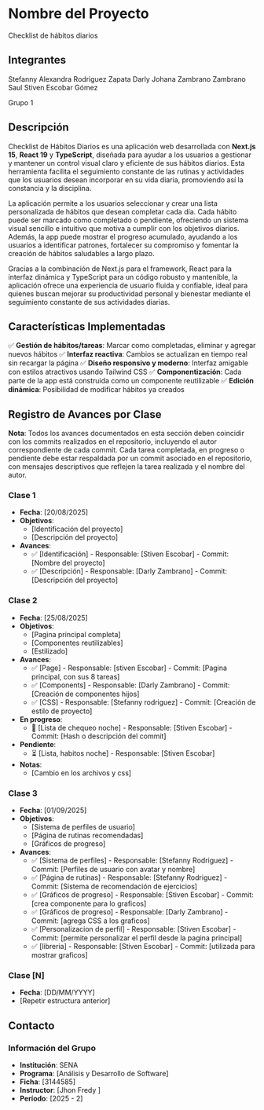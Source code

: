 # Nombre del Proyecto
Checklist de hábitos diarios

## Integrantes
Stefanny Alexandra Rodriguez Zapata
Darly Johana Zambrano Zambrano
Saul Stiven Escobar Gómez

Grupo 1

## Descripción
Checklist de Hábitos Diarios es una aplicación web desarrollada con **Next.js 15**, **React 19** y **TypeScript**, diseñada para ayudar a los usuarios a gestionar y mantener un control visual claro y eficiente de sus hábitos diarios. Esta herramienta facilita el seguimiento constante de las rutinas y actividades que los usuarios desean incorporar en su vida diaria, promoviendo así la constancia y la disciplina.

La aplicación permite a los usuarios seleccionar y crear una lista personalizada de hábitos que desean completar cada día. Cada hábito puede ser marcado como completado o pendiente, ofreciendo un sistema visual sencillo e intuitivo que motiva a cumplir con los objetivos diarios. Además, la app puede mostrar el progreso acumulado, ayudando a los usuarios a identificar patrones, fortalecer su compromiso y fomentar la creación de hábitos saludables a largo plazo.

Gracias a la combinación de Next.js para el framework, React para la interfaz dinámica y TypeScript para un código robusto y mantenible, la aplicación ofrece una experiencia de usuario fluida y confiable, ideal para quienes buscan mejorar su productividad personal y bienestar mediante el seguimiento constante de sus actividades diarias.

## Características Implementadas
✅ **Gestión de hábitos/tareas**: Marcar como completadas, eliminar y agregar nuevos hábitos
✅ **Interfaz reactiva**: Cambios se actualizan en tiempo real sin recargar la página
✅ **Diseño responsivo y moderno**: Interfaz amigable con estilos atractivos usando Tailwind CSS
✅ **Componentización**: Cada parte de la app está construida como un componente reutilizable
✅ **Edición dinámica**: Posibilidad de modificar hábitos ya creados

## Registro de Avances por Clase
**Nota**: Todos los avances documentados en esta sección deben coincidir con los commits realizados en el repositorio, incluyendo el autor correspondiente de cada commit. Cada tarea completada, en progreso o pendiente debe estar respaldada por un commit asociado en el repositorio, con mensajes descriptivos que reflejen la tarea realizada y el nombre del autor.

### Clase 1
- **Fecha**: [20/08/2025]
- **Objetivos**:
  - [Identificación del proyecto]
  - [Descripción del proyecto]
- **Avances**:
  - ✅ [Identificación] - Responsable: [Stiven Escobar] - Commit: [Nombre del proyecto]
  - ✅ [Descripción] - Responsable: [Darly Zambrano] - Commit: [Descripción del proyecto]

### Clase 2
- **Fecha**: [25/08/2025]
- **Objetivos**:
  - [Pagina principal completa]
  - [Componentes reutilizables]
  - [Estilizado]
- **Avances**:
  - ✅ [Page] - Responsable: [stiven Escobar] - Commit: [Pagina principal, con sus 8 tareas]
  - ✅ [Components] - Responsable: [Darly Zambrano] - Commit: [Creación de componentes hijos]
  - ✅ [CSS] - Responsable: [Stefanny rodriguez] - Commit: [Creación de estilo de proyecto]
- **En progreso**:
  - 🔄 [Lista de chequeo noche] - Responsable: [Stiven Escobar] - Commit: [Hash o descripción del commit]
- **Pendiente**:
  - ⏳ [Lista, habitos noche] - Responsable: [Stiven Escobar]
- **Notas**:
  - [Cambio en los archivos y css]


### Clase 3
- **Fecha**: [01/09/2025]
- **Objetivos**:
  - [Sistema de perfiles de usuario]
  - [Página de rutinas recomendadas]
  - [Gráficos de progreso]
- **Avances**:
  - ✅ [Sistema de perfiles] - Responsable: [Stefanny Rodriguez] - Commit: [Perfiles de usuario con avatar y nombre]
  - ✅ [Página de rutinas] - Responsable: [Stefanny Rodriguez] - Commit: [Sistema de recomendación de ejercicios]
  - ✅ [Gráficos de progreso] - Responsable: [Stiven Escobar] - Commit: [crea componente para lo graficos]
  - ✅ [Gráficos de progreso] - Responsable: [Darly Zambrano] - Commit: [agrega CSS a los graficos]
  - ✅ [Personalizacion de perfil] - Responsable: [Stiven Escobar] - Commit: [permite personalizar el perfil desde la pagina principal]
  - ✅ [libreria] - Responsable: [Stiven Escobar] - Commit: [utilizada para mostrar graficos]

### Clase [N]
- **Fecha**: [DD/MM/YYYY]
- [Repetir estructura anterior]

## Contacto
### Información del Grupo
- **Institución**: SENA
- **Programa**: [Análisis y Desarrollo de Software]
- **Ficha**: [3144585]
- **Instructor**: [Jhon Fredy ]
- **Período**: [2025 - 2]